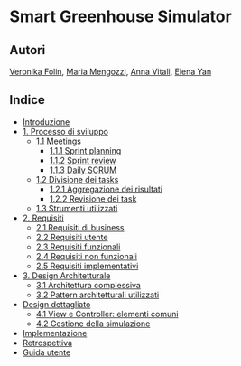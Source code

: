 # Smart Greenhouse Simulator

## Autori

[Veronika Folin](mailto:veronika.folin@studio.unibo.it),
[Maria Mengozzi](mailto:maria.mengozzi3@studio.unibo.it),
[Anna Vitali](mailto:anna.vitali4@studio.unibo.it),
[Elena Yan](mailto:elena.yan@studio.unibo.it)

## Indice
- [Introduzione](#introduzione)
- [1. Processo di sviluppo](#1-processo-di-sviluppo)
  - [1.1 Meetings](#11-meetings)
    - [1.1.1 Sprint planning](#111-sprint-planning)
    - [1.1.2 Sprint review](#112-sprint-review)
    - [1.1.3 Daily SCRUM](#113-daily-scrum)
  - [1.2 Divisione dei tasks](#12-divisione-dei-tasks)
    - [1.2.1 Aggregazione dei risultati](#121-aggregazione-dei-risultati)
    - [1.2.2 Revisione dei task](#122-revisione-dei-task)
  - [1.3 Strumenti utilizzati](#13-strumenti-utilizzati)
- [2. Requisiti](#2-requisiti)
  -  [2.1 Requisiti di business](#21-requisiti-di-business)
  -  [2.2 Requisiti utente](#22-requisiti-utente)
  -  [2.3 Requisiti funzionali](#23-requisiti-funzionali)
  -  [2.4 Requisiti non funzionali](#24-requisiti-non-funzionali)
  -  [2.5 Requisiti implementativi](#25-requisiti-implementativi)
- [3. Design Architetturale](#3-design-architetturale)
  - [3.1 Architettura complessiva](#31-architettura-complessiva)
  - [3.2 Pattern architetturali utilizzati](#32-pattern-architetturali-utilizzati)
- [Design dettagliato](#4-design-dettagliato)
  - [4.1 View e Controller: elementi comuni](#41-view-e-controller-elementi-comuni)
  - [4.2 Gestione della simulazione](#42-gestione-della-simulazione)
- [Implementazione](#5-implementazione)
- [Retrospettiva](#6-retrospettiva)
- [Guida utente](#guida-utente)
